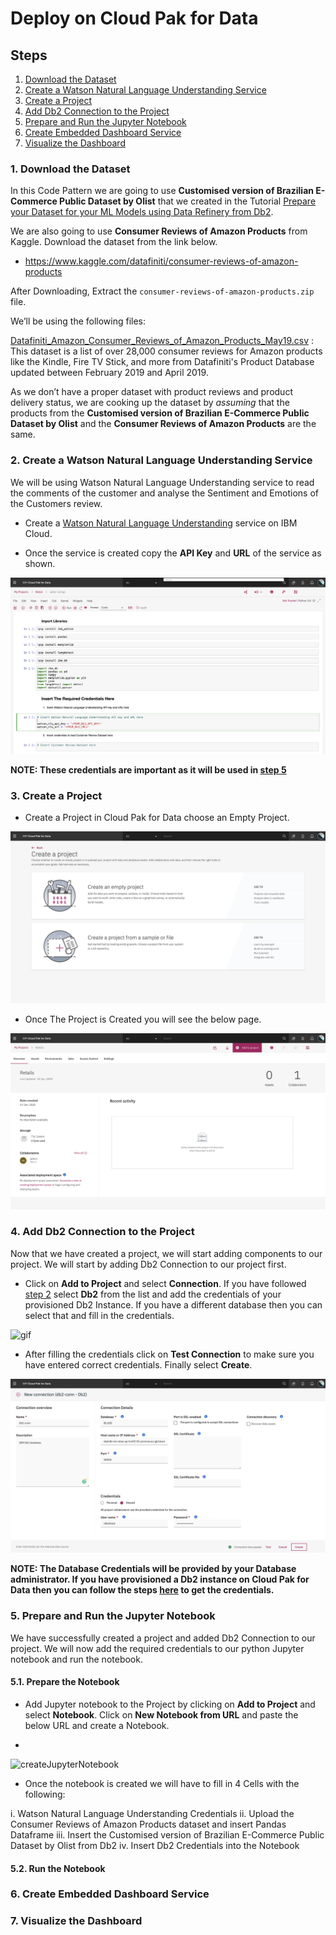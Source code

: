 # Deploy on Cloud Pak for Data

## Steps

1. [Download the Dataset](#1-download-the-dataset)
2. [Create a Watson Natural Language Understanding Service](#2-create-a-watson-natural-language-understanding-service)
3. [Create a Project](#3-create-a-project)
4. [Add Db2 Connection to the Project](#4-add-db2-connection-to-the-project)
5. [Prepare and Run the Jupyter Notebook](#5-prepare-and-run-the-jupyter-notebook)
6. [Create Embedded Dashboard Service](#6-create-ibm-streaming-analytics-service)
7. [Visualize the Dashboard](#7-visualize-the-dashboard)

### 1. Download the Dataset
In this Code Pattern we are going to use **Customised version of Brazilian E-Commerce Public Dataset by Olist** that we created in the Tutorial [Prepare your Dataset for your ML Models using Data Refinery from Db2](https://github.com/IBM/prepare-your-dataset-using-data-refinery-from-db2-cp4d).

We are also going to use **Consumer Reviews of Amazon Products** from Kaggle. Download the dataset from the link below.

- https://www.kaggle.com/datafiniti/consumer-reviews-of-amazon-products

After Downloading, Extract the `consumer-reviews-of-amazon-products.zip` file.

We’ll be using the following files:

[Datafiniti_Amazon_Consumer_Reviews_of_Amazon_Products_May19.csv]() : This dataset is a list of over 28,000 consumer reviews for Amazon products like the Kindle, Fire TV Stick, and more from Datafiniti's Product Database updated between February 2019 and April 2019.

As we don’t have a proper dataset with product reviews and product delivery status, we are cooking up the dataset by _assuming_ 
that the products from the **Customised version of Brazilian E-Commerce Public Dataset by Olist** and the **Consumer Reviews of Amazon Products** are the same.

### 2. Create a Watson Natural Language Understanding Service

We will be using Watson Natural Language Understanding service to read the comments of the customer and analyse the Sentiment and Emotions of the Customers review.

* Create a [Watson Natural Language Understanding](https://cloud.ibm.com/catalog/services/natural-language-understanding) service on IBM Cloud.

* Once the service is created copy the **API Key** and **URL** of the service as shown. 

![nluCredentials](doc/source/images/nluCredentials.png) 

**NOTE: These credentials are important as it will be used in [step 5](#5-prepare-and-run-the-jupyter-notebook)**

### 3. Create a Project

* Create a Project in Cloud Pak for Data choose an Empty Project.

![createProject](doc/source/images/emptyProject.png)

* Once The Project is Created you will see the below page.

![projectDashboard](doc/source/images/projectDashboard.png)

### 4. Add Db2 Connection to the Project

Now that we have created a project, we will start adding components to our project. We will start by adding Db2 Connection to our project first.

* Click on **Add to Project** and select **Connection**. If you have followed [step 2](#2-load-the-data-into-tables-in-db2) select **Db2** from the list and add the credentials of your provisioned Db2 Instance. If you have a different database then you can select that and fill in the credentials.

![gif](doc/source/images/create_connection.gif)

* After filling the credentials click on **Test Connection** to make sure you have entered correct credentials. Finally select **Create**.

![connection](doc/source/images/connImage.png)

**NOTE: The Database Credentials will be provided by your Database administrator. If you have provisioned a Db2 instance on Cloud Pak for Data then you can follow the steps [here](https://www.ibm.com/support/knowledgecenter/SSQNUZ_2.1.0/com.ibm.icpdata.doc/zen/admin/create-db.html#create-db) to get the credentials.**

### 5. Prepare and Run the Jupyter Notebook

We have successfully created a project and added Db2 Connection to our project. We will now add the required credentials to our python Jupyter notebook and run the notebook.

#### 5.1. Prepare the Notebook
* Add Jupyter notebook to the Project by clicking on **Add to Project** and select **Notebook**. Click on **New Notebook from URL** and paste the below URL and create a Notebook.
- []()

![createJupyterNotebook](doc/source/images/createJupyterNbCp4d.gif)

* Once the notebook is created we will have to fill in 4 Cells with the following: 

i. Watson Natural Language Understanding Credentials
ii. Upload the Consumer Reviews of Amazon Products dataset and insert Pandas Dataframe
iii. Insert the Customised version of Brazilian E-Commerce Public Dataset by Olist from Db2
iv. Insert Db2 Credentials into the Notebook
      

#### 5.2. Run the Notebook

### 6. Create Embedded Dashboard Service
### 7. Visualize the Dashboard
